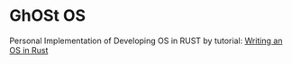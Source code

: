 # GhOSt OS

Personal Implementation of Developing OS in RUST by tutorial: [ Writing an OS in Rust](https://os.phil-opp.com/)
